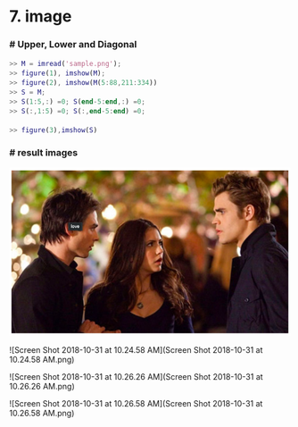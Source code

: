 # 7. image 



### # Upper, Lower and Diagonal

```matlab
>> M = imread('sample.png');
>> figure(1), imshow(M);
>> figure(2), imshow(M(5:88,211:334))
>> S = M; 
>> S(1:5,:) =0; S(end-5:end,:) =0;
>> S(:,1:5) =0; S(:,end-5:end) =0;

>> figure(3),imshow(S)
```



### # result images

![sample](sample.png)

![Screen Shot 2018-10-31 at 10.24.58 AM](Screen Shot 2018-10-31 at 10.24.58 AM.png)

![Screen Shot 2018-10-31 at 10.26.26 AM](Screen Shot 2018-10-31 at 10.26.26 AM.png)

![Screen Shot 2018-10-31 at 10.26.58 AM](Screen Shot 2018-10-31 at 10.26.58 AM.png)